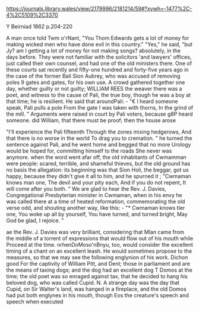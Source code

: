 
https://journals.library.wales/view/2179996/2181214/59#?xywh=-1477%2C-4%2C5109%2C3370

Y Beirniad
1862
p.204-220



A man once told Twm o'rNant, "You Thom Edwards gets a lot of money for making wicked men who have done evil in this country." "Yes," he said, "but Jy? am I getting a lot of money for not making songs? absolutely, in the days before. They were not familiar with the solicitors 'and lawyers' offices, just called their own counsel, and had one of the old ministers there. One of these courts sat recently and fifty-one hundred and forty-five years ago
in the case of the former Bali Sion Aubrey, who was accused of removing poles 9 gates and gates, for his own use. A crowd gathered together one day, whether guilty or not guilty; WILLIAM REES the weaver there was a poet, and witness to the cause of Pali, the true boy, though he was a boy at that time; he is resilient. He said that aroundPali: -
"€ I heard someone speak, Pali pulls a pole
From the gate I was taken with thorns,
In the grind of the mill. ”
Arguments were raised in court by Pali voters, because g8P heard someone. did William, that there must be proof; then the house arose

"I'll experience the Pali fifteenth
Through the zones mixing hedgerows,
And that there is no worse in the world
To drag you to cremation. ”
he turned the sentence against Pali, and he went home and begged that no more Urology would be hoped for, committing himself to the roads
She never was anymore.
when the word went afar off, the old inhabitants of Cwmamman were people: scared, terrible, and shameful thieves, but the old ground has no basis
the allegation: its beginning was that Sion Holi, the beggar, got us happy, because they didn't give it all to him, and he spurned it
; "Cwmaman knows man one, The devil and your pity each,
And if you do not repent,
It will come after you both. ”
We are glad to hear the Rev. J. Davies, Congregational Presbyterian minister in Cwmaman, when in his envy he was called there at a time of heated reformation, commemorating the old verse
odd, and shouting another way, like this: -
"* Cwmaman knows tier one,
You woke up all by yourself,
You have turned, and turned bright, May God be glad, I rejoice. ”

ae the Rev. J. Davies was very brilliant, considering that Mlan came from the middle of a torrent of expressions that would flow out of his mouth while
Proceed at the time. nrhenDoMoso'nBnyu, too, would consider the excellent timing of a chant on an excellent leash. He would sometimes propose to the measures, so that we may see the following englynion of his work. Dichon
good For the captivity of William Pitt, and Dent; those in parliament and are the means of taxing dogs; and the dog had an excellent dog
T Domos at the time; the old poet was so enraged against tax, that he decided to hang his beloved dog, who was called Cupid.
N. A strange day was the day that Cupid, on Sir Walter's land, was hanged in a fireplace, and the old Domos had put both englynes in his mouth, though
Eos the creature's speech and speech when executed


